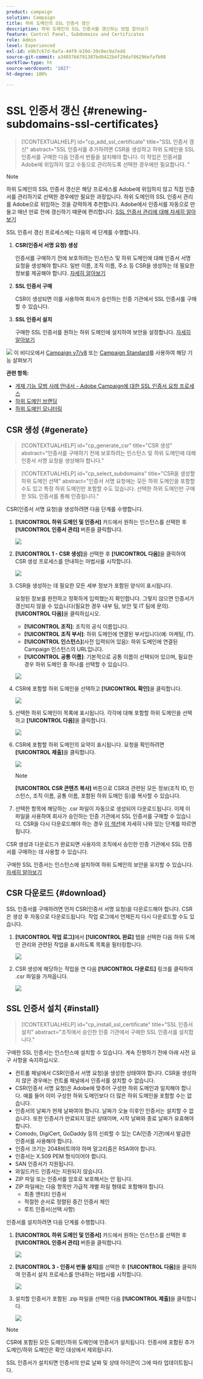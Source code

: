 ```yaml
---
product: campaign
solution: Campaign
title: 하위 도메인의 SSL 인증서 갱신
description: 하위 도메인의 SSL 인증서를 갱신하는 방법 알아보기
feature: Control Panel, Subdomains and Certificates
role: Admin
level: Experienced
exl-id: e9b7c67d-6afa-44f9-b19d-39c0ec9a7edd
source-git-commit: a3485766791387bd9422b4f29daf86296efafb98
workflow-type: ht
source-wordcount: '1027'
ht-degree: 100%

---
```


# SSL 인증서 갱신 {#renewing-subdomains-ssl-certificates}

>[!CONTEXTUALHELP]
>id="cp_add_ssl_certificate"
>title="SSL 인증서 갱신"
>abstract="SSL 인증서를 추가하려면 CSR을 생성하고 하위 도메인용 SSL 인증서를 구매한 다음 인증서 번들을 설치해야 합니다. 이 작업은 인증서를 Adobe에 위임하지 않고 수동으로 관리하도록 선택한 경우에만 필요합니다. "

>[!NOTE]
>
>하위 도메인의 SSL 인증서 갱신은 해당 프로세스를 Adobe에 위임하지 않고 직접 인증서를 관리하기로 선택한 경우에만 필요한 과정입니다. 하위 도메인의 SSL 인증서 관리를 Adobe으로 위임하는 것을 강력하게 추천합니다. Adobe에서 인증서를 자동으로 만들고 매년 만료 전에 갱신하기 때문에 편리합니다. [SSL 인증서 관리에 대해 자세히 알아보기](monitoring-ssl-certificates.md#management)

SSL 인증서 갱신 프로세스에는 다음의 세 단계를 수행합니다.

1. **CSR(인증서 서명 요청) 생성**

   인증서를 구매하기 전에 보호하려는 인스턴스 및 하위 도메인에 대해 인증서 서명 요청을 생성해야 합니다.  일반 이름, 조직 이름, 주소 등 CSR을 생성하는 데 필요한 정보를 제공해야 합니다. [자세히 알아보기](#generate)

1. **SSL 인증서 구매**

   CSR이 생성되면 이를 사용하여 회사가 승인하는 인증 기관에서 SSL 인증서를 구매할 수 있습니다.

1. **SSL 인증서 설치**

   구매한 SSL 인증서를 원하는 하위 도메인에 설치하여 보안을 설정합니다. [자세히 알아보기](#install)

![](assets/do-not-localize/how-to-video.png) 이 비디오에서 [Campaign v7/v8](https://experienceleague.adobe.com/docs/campaign-classic-learn/control-panel/subdomains-and-certificates/adding-ssl-certificates.html?lang=ko) 또는 [Campaign Standard](https://experienceleague.adobe.com/docs/campaign-standard-learn/control-panel/subdomains-and-certificates/adding-ssl-certificates.html?lang=ko)를 사용하여 해당 기능 살펴보기

**관련 항목:**

* [게재 기능 모범 사례 안내서 - Adobe Campaign에 대한 SSL 인증서 요청 프로세스](https://experienceleague.adobe.com/docs/deliverability-learn/deliverability-best-practice-guide/additional-resources/campaign/ac-ssl-certificate-request.html?lang=ko)
* [하위 도메인 브랜딩](../../subdomains-certificates/using/subdomains-branding.md)
* [하위 도메인 모니터링](../../subdomains-certificates/using/monitoring-subdomains.md)

## CSR 생성 {#generate}

>[!CONTEXTUALHELP]
>id="cp_generate_csr"
>title="CSR 생성"
>abstract="인증서를 구매하기 전에 보호하려는 인스턴스 및 하위 도메인에 대해 인증서 서명 요청을 생성해야 합니다."

>[!CONTEXTUALHELP]
>id="cp_select_subdomains"
>title="CSR을 생성할 하위 도메인 선택"
>abstract="인증서 서명 요청에는 모든 하위 도메인을 포함할 수도 있고 특정 하위 도메인만 포함할 수도 있습니다. 선택한 하위 도메인만 구매한 SSL 인증서를 통해 인증됩니다."

CSR(인증서 서명 요청)을 생성하려면 다음 단계를 수행합니다.

1. **[!UICONTROL 하위 도메인 및 인증서]** 카드에서 원하는 인스턴스를 선택한 후 **[!UICONTROL 인증서 관리]** 버튼을 클릭합니다.

   ![](assets/renewal1.png)

1. **[!UICONTROL 1 - CSR 생성]**&#x200B;을 선택한 후 **[!UICONTROL 다음]**&#x200B;을 클릭하여 CSR 생성 프로세스를 안내하는 마법사를 시작합니다.

   ![](assets/renewal2.png)

1. CSR을 생성하는 데 필요한 모든 세부 정보가 포함된 양식이 표시됩니다.

   요청된 정보를 완전하고 정확하게 입력했는지 확인합니다. 그렇지 않으면 인증서가 갱신되지 않을 수 있습니다(필요한 경우 내부 팀, 보안 및 IT 팀에 문의). **[!UICONTROL 다음]**&#x200B;을 클릭하십시오.

   * **[!UICONTROL 조직]**: 조직의 공식 이름입니다.
   * **[!UICONTROL 조직 부서]**: 하위 도메인에 연결된 부서입니다(예: 마케팅, IT).
   * **[!UICONTROL 인스턴스]**(사전 입력되어 있음): 하위 도메인에 연결된 Campaign 인스턴스의 URL입니다.
   * **[!UICONTROL 공통 이름]**: 기본적으로 공통 이름이 선택되어 있으며, 필요한 경우 하위 도메인 중 하나를 선택할 수 있습니다.

   ![](assets/renewal3.png)

1. CSR에 포함할 하위 도메인을 선택하고 **[!UICONTROL 확인]**&#x200B;을 클릭합니다.

   ![](assets/renewal4.png)

1. 선택한 하위 도메인이 목록에 표시됩니다. 각각에 대해 포함할 하위 도메인을 선택하고 **[!UICONTROL 다음]**&#x200B;을 클릭합니다.

   ![](assets/renewal5.png)

1. CSR에 포함할 하위 도메인의 요약이 표시됩니다. 요청을 확인하려면 **[!UICONTROL 제출]**&#x200B;을 클릭합니다.

   ![](assets/renewal6.png)

   >[!NOTE]
   >
   >**[!UICONTROL CSR 콘텐츠 복사]** 버튼으로 CSR과 관련된 모든 정보(조직 ID, 인스턴스, 조직 이름, 공통 이름, 포함된 하위 도메인 등)를 복사할 수 있습니다.

1. 선택한 항목에 해당하는 .csr 파일이 자동으로 생성되어 다운로드됩니다. 이제 이 파일을 사용하여 회사가 승인하는 인증 기관에서 SSL 인증서를 구매할 수 있습니다. CSR을 다시 다운로드해야 하는 경우 [이 섹션](#download)에 자세히 나와 있는 단계를 따르면 됩니다.

CSR 생성과 다운로드가 완료되면 사용자의 조직에서 승인한 인증 기관에서 SSL 인증서를 구매하는 데 사용할 수 있습니다.

구매한 SSL 인증서는 인스턴스에 설치하여 하위 도메인의 보안을 유지할 수 있습니다. [자세히 알아보기](#install)

## CSR 다운로드 {#download}

SSL 인증서를 구매하려면 먼저 CSR(인증서 서명 요청)을 다운로드해야 합니다. CSR은 생성 후 자동으로 다운로드됩니다. 작업 로그에서 언제든지 다시 다운로드할 수도 있습니다.

1. **[!UICONTROL 작업 로그]**&#x200B;에서 **[!UICONTROL 완료]** 탭을 선택한 다음 하위 도메인 관리와 관련된 작업을 표시하도록 목록을 필터링합니다.

   ![](assets/renewal-download.png)

1. CSR 생성에 해당하는 작업을 연 다음 **[!UICONTROL 다운로드]** 링크를 클릭하여 .csr 파일을 가져옵니다.

   ![](assets/renewal-download-button.png)

## SSL 인증서 설치 {#install}

>[!CONTEXTUALHELP]
>id="cp_install_ssl_certificate"
>title="SSL 인증서 설치"
>abstract="조직에서 승인한 인증 기관에서 구매한 SSL 인증서를 설치합니다."

구매한 SSL 인증서는 인스턴스에 설치할 수 있습니다. 계속 진행하기 전에 아래 사전 요구 사항을 숙지하십시오.

* 컨트롤 패널에서 CSR(인증서 서명 요청)을 생성한 상태여야 합니다. CSR을 생성하지 않은 경우에는 컨트롤 패널에서 인증서를 설치할 수 없습니다.
* CSR(인증서 서명 요청)은 Adobe에 맞추어 구성한 하위 도메인과 일치해야 합니다. 예를 들어 이미 구성한 하위 도메인보다 더 많은 하위 도메인을 포함할 수는 없습니다.
* 인증서의 날짜가 현재 날짜여야 합니다. 날짜가 오늘 이후인 인증서는 설치할 수 없습니다. 또한 인증서가 만료되지 않은 상태이며, 시작 날짜와 종료 날짜가 유효해야 합니다.
* Comodo, DigiCert, GoDaddy 등의 신뢰할 수 있는 CA(인증 기관)에서 발급한 인증서를 사용해야 합니다.
* 인증서 크기는 2048비트여야 하며 알고리즘은 RSA여야 합니다.
* 인증서는 X.509 PEM 형식이어야 합니다.
* SAN 인증서가 지원됩니다.
* 와일드카드 인증서는 지원되지 않습니다.
* ZIP 파일 또는 인증서를 암호로 보호해서는 안 됩니다.
* ZIP 파일에는 다음 항목만 가급적 개별 파일 형태로 포함해야 합니다.
   * 최종 엔티티 인증서
   * 적절한 순서로 정렬된 중간 인증서 체인
   * 루트 인증서(선택 사항)

인증서를 설치하려면 다음 단계를 수행합니다.

1. **[!UICONTROL 하위 도메인 및 인증서]** 카드에서 원하는 인스턴스를 선택한 후 **[!UICONTROL 인증서 관리]** 버튼을 클릭합니다.

   ![](assets/renewal1.png)

1. **[!UICONTROL 3 - 인증서 번들 설치]**&#x200B;를 선택한 후 **[!UICONTROL 다음]**&#x200B;을 클릭하여 인증서 설치 프로세스를 안내하는 마법사를 시작합니다.

   ![](assets/install1.png)

1. 설치할 인증서가 포함된 .zip 파일을 선택한 다음 **[!UICONTROL 제출]**&#x200B;을 클릭합니다.

   ![](assets/install2.png)

>[!NOTE]
>
>CSR에 포함된 모든 도메인/하위 도메인에 인증서가 설치됩니다. 인증서에 포함된 추가 도메인/하위 도메인은 확인 대상에서 제외됩니다.

SSL 인증서가 설치되면 인증서의 만료 날짜 및 상태 아이콘이 그에 따라 업데이트됩니다.
